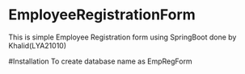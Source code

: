 # EmployeeRegistrationForm
This is simple Employee Registration form using SpringBoot done by Khalid(LYA21010)

#Installation
To create database name as EmpRegForm


